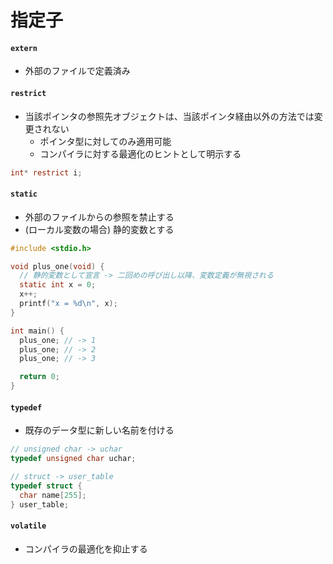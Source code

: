 # 指定子
#### `extern`
- 外部のファイルで定義済み

#### `restrict`
- 当該ポインタの参照先オブジェクトは、当該ポインタ経由以外の方法では変更されない
  - ポインタ型に対してのみ適用可能
  - コンパイラに対する最適化のヒントとして明示する

```c
int* restrict i;
```

#### `static`
- 外部のファイルからの参照を禁止する
- (ローカル変数の場合) 静的変数とする

```c
#include <stdio.h>

void plus_one(void) {
  // 静的変数として宣言 -> 二回めの呼び出し以降、変数定義が無視される
  static int x = 0;
  x++;
  printf("x = %d\n", x);
}

int main() {
  plus_one; // -> 1
  plus_one; // -> 2
  plus_one; // -> 3

  return 0;
}
```

#### `typedef`
- 既存のデータ型に新しい名前を付ける

```c
// unsigned char -> uchar
typedef unsigned char uchar;

// struct -> user_table
typedef struct {
  char name[255];
} user_table;
```

#### `volatile`
- コンパイラの最適化を抑止する

